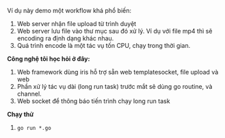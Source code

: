 Ví dụ này demo một workflow khá phổ biến:
1. Web server nhận file upload từ trình duyệt
2. Web server lưu file vào thư mục sau đó xử lý. Ví dụ với file mp4 thì sẽ encoding ra định dạng khác nhau.
3. Quá trình encode là một tác vụ tốn CPU, chạy trong thời gian.

**Công nghệ tôi học hỏi ở đây:**
1. Web framework dùng iris hỗ trợ sẵn web templatesocket, file upload và web
2. Phần xử lý tác vụ dài (long run task) trước mắt sẽ dùng go routine, và channel. 
3. Web socket để thông báo tiến trình chạy long run task

**Chạy thử**
1. ```go run *.go```
